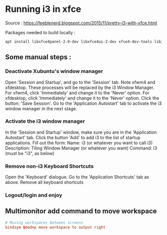 # Running i3 in xfce

Source : https://feeblenerd.blogspot.com/2015/11/pretty-i3-with-xfce.html

Packages needed to build locally :

```bash
apt install libxfce4panel-2.0-dev libxfce4ui-2-dev xfce4-dev-tools libjson-glib-dev libjson-glib gobject-introspection libglib2.0-dev-bin gtk-doc-tools glib xcb-proto libxcb-dev
```

## Some manual steps :

### Deactivate Xubuntu's window manager

Open 'Session and Startup', and go to the 'Session' tab.
Note xfwm4 and xfdesktop. These processes will be replaced by the i3 Window Manager.
For xfwm4, click 'Immediately' and change it to the  'Never' option.
For xfdesktop, click 'Immediately' and change it to the 'Never' option.
Click the button: 'Save Session'.
Go to the 'Application Autostart' tab to activate the i3 window manager in the next stage.

### Activate the i3 window manager

In the 'Session and Startup' window, make sure you are in the 'Application Autostart' tab.
Click the button 'Add' to add i3 to the list of startup applications.
Fill out the form:
    Name: i3 (or whatever you want to call i3)
    Description: Tiling Window Manager (or whatever you want)
    Command: i3 (must be "i3", as below)

### Remove non-i3 Keyboard Shortcuts

Open the 'Keyboard' dialogue.
Go to the 'Application Shortcuts' tab as above.
Remove all keyboard shortcuts

### Logout/login and enjoy

## Multimonitor add command to move workspace

```conf
# Moving workspaces between screens
bindsym $mod+p move workspace to output right
```